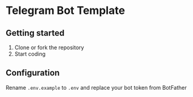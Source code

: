 # Telegram Bot Template

## Getting started

1. Clone or fork the repository
2. Start coding

## Configuration

Rename `.env.example` to `.env` and replace your bot token from BotFather
